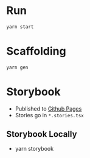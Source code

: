 # Run

```sh
yarn start
```

# Scaffolding

```sh
yarn gen
```

# Storybook

- Published to [Github Pages](https://provinite.github.io/clovercoin-app/)
- Stories go in `*.stories.tsx`

## Storybook Locally

- yarn storybook
